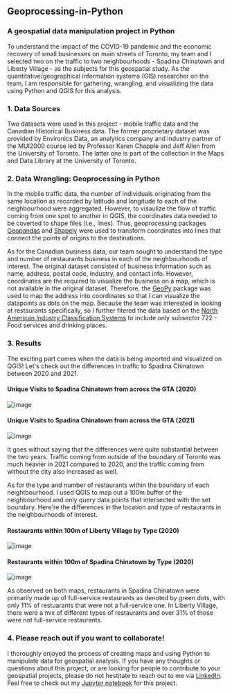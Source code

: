 ## Geoprocessing-in-Python
### A geospatial data manipulation project in Python

To understand the impact of the COVID-19 pandemic and the economic recovery of small businesses on main streets of Toronto, my team and I selected two on the traffic to two neighbourhoods - Spadina Chinatown and Liberty Village - as the subjects for this geospatial study. As the quantitative/geographical information systems (GIS) researcher on the team, I am responsible for gathering, wrangling, and visualizing the data using Python and QGIS for this analysis.

### 1. Data Sources
Two datasets were used in this project - mobile traffic data and the Canadian Historical Business data. The former proprietary dataset was provided by Environics Data, an analytics company and industry partner of the MUI2000 course led by Professor Karen Chapple and Jeff Allen from the University of Toronto. The latter one is part of the collection in the Maps and Data Library at the University of Toronto.

### 2. Data Wrangling: Geoprocessing in Python
In the mobile traffic data, the number of individuals originating from the same location as recorded by latitude and longitude to each of the neighbourhood were aggregated. However, to visaulize the flow of traffic coming from one spot to another in QGIS, the coordinates data needed to be coverted to shape files (i.e., lines). Thus, geoprocessing packages [Geopandas](https://geopandas.org/en/stable/) and [Shapely](https://shapely.readthedocs.io/en/stable/manual.html) were used to transform coordinates into lines that connect the points of origins to the destinations.

As for the Canadian business data, our team sought to understand the type and number of restaurants business in each of the neighbourhoods of interest. The original dataset consisted of business information such as name, address, postal code, industry, and contact info. However, coordinates are the required to visualize the business on a map, which is not available in the original dataset.  Therefore, the [GeoPy](https://geopy.readthedocs.io/en/stable/) package was used to map the address into coordinates so that I can visualize the datapoints as dots on the map. Because the team was interested in looking at restaurants specifically, so I further fitered the data based on the [North American Industry Classification Systems](https://www23.statcan.gc.ca/imdb/p3VD.pl?Function=getVD&TVD=1181553&CVD=1181554&CPV=72&CST=01012017&CLV=1&MLV=5) to include only subsector 722 - Food services and drinking places.

### 3. Results
The exciting part comes when the data is being imported and visualized on QGIS! Let's check out the differences in traffic to Spadina Chinatown between 2020 and 2021. 

#### Unique Visits to Spadina Chinatown from across the GTA (2020)

![image](https://github.com/teresalau/Geoprocessing-in-Python/assets/113483358/25714a6f-bde1-460e-a8af-95623a23288b)

#### Unique Visits to Spadina Chinatown from across the GTA (2021)
![image](https://github.com/teresalau/Geoprocessing-in-Python/assets/113483358/ef620c48-4b4b-4cf9-bd51-a8990fdc50b1)

It goes without saying that the differences were quite substantial between the two years. Traffic coming from outside of the boundary of Toronto was much heavier in 2021 compared to 2020, and the traffic coming from without the city also increased as well. 

As for the type and number of restaurants within the boundary of each neightbourhood. I used QGIS to map out a 100m buffer of the neighbourhood and only query data points that intersected with the set boundary. Here're the differences in the location and type of restaurants in the neighbourhoods of interest.

#### Restaurants within 100m of Liberty Village by Type (2020)
![image](https://github.com/teresalau/Geoprocessing-in-Python/assets/113483358/0799a011-d605-47b8-8466-744bdd15a7cd)

#### Restaurants within 100m of Spadina Chinatown by Type (2020)
![image](https://github.com/teresalau/Geoprocessing-in-Python/assets/113483358/d7738f75-091d-4276-ac47-8f9b68f42ade)

As observed on both maps, restaurants in Spadina Chinatown were primarily made up of full-service restaurants as denoted by green dots, with only 11% of restuarants that were not a full-service one. In Liberty Village, there were a mix of different types of restaurants and over 31% of those were not full-service restaurants. 

### 4. Please reach out if you want to collaborate! 
I thoroughly enjoyed the process of creating maps and using Python to manipulate data for geospatial analysis. If you have any thoughts or questions about this project, or are looking for people to contribute to your geospatial projects, please do not hestitate to reach out to me via [LinkedIn](https://www.linkedin.com/in/teresacmlau/). Feel free to check out my [Jupyter notebook](https://github.com/teresalau/Geoprocessing-in-Python/blob/00fd78739d256fc6279b3f971e6b8bad5eef7cfd/Geoprocessing%20in%20Python.ipynb) for this project.

